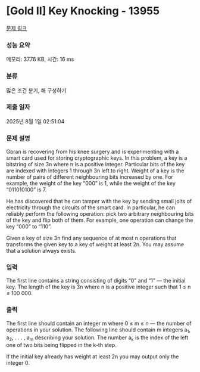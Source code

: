 # [Gold II] Key Knocking - 13955 

[문제 링크](https://www.acmicpc.net/problem/13955) 

### 성능 요약

메모리: 3776 KB, 시간: 16 ms

### 분류

많은 조건 분기, 해 구성하기

### 제출 일자

2025년 8월 1일 02:51:04

### 문제 설명

<p>Goran is recovering from his knee surgery and is experimenting with a smart card used for storing cryptographic keys. In this problem, a key is a bitstring of size 3n where n is a positive integer. Particular bits of the key are indexed with integers 1 through 3n left to right. Weight of a key is the number of pairs of different neighbouring bits increased by one. For example, the weight of the key “000” is 1, while the weight of the key “011010100” is 7.</p>

<p>He has discovered that he can tamper with the key by sending small jolts of electricity through the circuits of the smart card. In particular, he can reliably perform the following operation: pick two arbitrary neighbouring bits of the key and flip both of them. For example, one operation can change the key “000” to “110”.</p>

<p>Given a key of size 3n find any sequence of at most n operations that transforms the given key to a key of weight at least 2n. You may assume that a solution always exists.</p>

### 입력 

 <p>The first line contains a string consisting of digits “0” and “1” — the initial key. The length of the key is 3n where n is a positive integer such that 1 ≤ n ≤ 100 000.</p>

### 출력 

 <p>The first line should contain an integer m where 0 ≤ m ≤ n — the number of operations in your solution. The following line should contain m integers a<sub>1</sub>, a<sub>2</sub>, . . . , a<sub>m</sub> describing your solution. The number a<sub>k</sub> is the index of the left one of two bits being flipped in the k-th step.</p>

<p>If the initial key already has weight at least 2n you may output only the integer 0.</p>

